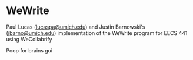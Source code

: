 WeWrite
=======

Paul Lucas (lucaspa@umich.edu) and Justin Barnowski's (jbarno@umich.edu) implementation of the WeWrite program for EECS 441 using WeCollabrify


Poop for brains gui